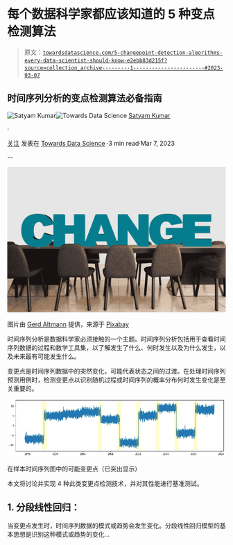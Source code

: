# 每个数据科学家都应该知道的 5 种变点检测算法

> 原文：[`towardsdatascience.com/5-changepoint-detection-algorithms-every-data-scientist-should-know-e2ebb83d215f?source=collection_archive---------1-----------------------#2023-03-07`](https://towardsdatascience.com/5-changepoint-detection-algorithms-every-data-scientist-should-know-e2ebb83d215f?source=collection_archive---------1-----------------------#2023-03-07)

## 时间序列分析的变点检测算法必备指南

[](https://satyam-kumar.medium.com/?source=post_page-----e2ebb83d215f--------------------------------)![Satyam Kumar](https://satyam-kumar.medium.com/?source=post_page-----e2ebb83d215f--------------------------------)[](https://towardsdatascience.com/?source=post_page-----e2ebb83d215f--------------------------------)![Towards Data Science](https://towardsdatascience.com/?source=post_page-----e2ebb83d215f--------------------------------) [Satyam Kumar](https://satyam-kumar.medium.com/?source=post_page-----e2ebb83d215f--------------------------------)

·

[关注](https://medium.com/m/signin?actionUrl=https%3A%2F%2Fmedium.com%2F_%2Fsubscribe%2Fuser%2F3d8bf96a415f&operation=register&redirect=https%3A%2F%2Ftowardsdatascience.com%2F5-changepoint-detection-algorithms-every-data-scientist-should-know-e2ebb83d215f&user=Satyam+Kumar&userId=3d8bf96a415f&source=post_page-3d8bf96a415f----e2ebb83d215f---------------------post_header-----------) 发表在 [Towards Data Science](https://towardsdatascience.com/?source=post_page-----e2ebb83d215f--------------------------------) ·3 min read·Mar 7, 2023[](https://medium.com/m/signin?actionUrl=https%3A%2F%2Fmedium.com%2F_%2Fvote%2Ftowards-data-science%2Fe2ebb83d215f&operation=register&redirect=https%3A%2F%2Ftowardsdatascience.com%2F5-changepoint-detection-algorithms-every-data-scientist-should-know-e2ebb83d215f&user=Satyam+Kumar&userId=3d8bf96a415f&source=-----e2ebb83d215f---------------------clap_footer-----------)

--

[](https://medium.com/m/signin?actionUrl=https%3A%2F%2Fmedium.com%2F_%2Fbookmark%2Fp%2Fe2ebb83d215f&operation=register&redirect=https%3A%2F%2Ftowardsdatascience.com%2F5-changepoint-detection-algorithms-every-data-scientist-should-know-e2ebb83d215f&source=-----e2ebb83d215f---------------------bookmark_footer-----------)![](img/3798e139d8390b72a975ab668e11b4da.png)

图片由 [Gerd Altmann](https://pixabay.com/users/geralt-9301/?utm_source=link-attribution&amp%3Butm_medium=referral&amp%3Butm_campaign=image&amp%3Butm_content=2110761) 提供，来源于 [Pixabay](https://pixabay.com//?utm_source=link-attribution&amp%3Butm_medium=referral&amp%3Butm_campaign=image&amp%3Butm_content=2110761)

时间序列分析是数据科学家必须接触的一个主题。时间序列分析包括用于查看时间序列数据的过程和数学工具集，以了解发生了什么、何时发生以及为什么发生，以及未来最有可能发生什么。

变更点是时间序列数据中的突然变化，可能代表状态之间的过渡。在处理时间序列预测用例时，检测变更点以识别随机过程或时间序列的概率分布何时发生变化是至关重要的。

![](img/9d13c1581b4a8522953fa5491b357846.png)

在样本时间序列图中的可能变更点（已突出显示）

本文将讨论并实现 4 种此类变更点检测技术，并对其性能进行基准测试。

## 1\. 分段线性回归：

当变更点发生时，时间序列数据的模式或趋势会发生变化。分段线性回归模型的基本思想是识别这种模式或趋势的变化…
